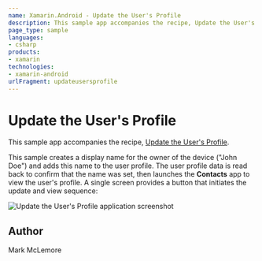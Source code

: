 ```yaml
---
name: Xamarin.Android - Update the User's Profile
description: This sample app accompanies the recipe, Update the User's Profile. This sample creates a display name for the owner of the device (John Doe) and...
page_type: sample
languages:
- csharp
products:
- xamarin
technologies:
- xamarin-android
urlFragment: updateusersprofile
---
```

# Update the User's Profile

This sample app accompanies the recipe, 
[Update the User's Profile](http://developer.xamarin.com/recipes/android/data/contentproviders/update_the_users_profile/).

This sample creates a display name for the owner of the device ("John 
Doe") and adds this name to the user profile. The user profile data is 
read back to confirm that the name was set, then launches the 
**Contacts** app to view the user's profile. A single screen provides a 
button that initiates the update and view sequence: 

![Update the User's Profile application screenshot](Screenshots/screenshot-1.png "Update the User's Profile application screenshot")

## Author 

Mark McLemore
